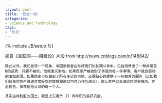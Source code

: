 ```yaml
---
layout: post
title: '软文一则'
categories:
- Science and Technology
tags:
- '软文'
---
```

{% include JB/setup %}

摘自《互联网——降级论》片段 from <http://news.cnblogs.com/n/148842/>

    除此以外，我还发现一个现象，中国消费者在与奸商们的长期斗争中，已经培养出了一种非常苦B的品质：只要不被坑，他就谢天谢地。如果商家严格做到了承诺的每一件事情，客户就会感动的泪如泉涌。如果商家不仅做到了所有承诺的事情，还很贴心的提供了一些额外的服务（比如我们给每位客户赠送非常好吃的樱桃和进口巧克力作为甜点），那么客户就会激动的哭天喊地、奔走相告，推荐给他认识的每一个人。

    其实这片肮脏的国土，就是上天赐予 IT 青年们的最好机会。